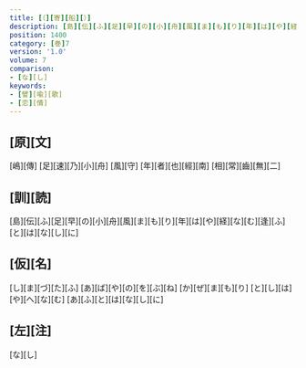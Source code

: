 ```yaml
---
title: [（][寄][船][）]
description: [島][伝][ふ][足][早][の][小][舟][風][ま][も][り][年][は][や][経][な][む][逢][ふ][と][は][な][し][に]
position: 1400
category: [巻]7
version: '1.0'
volume: 7
comparison:
- [な][し]
keywords:
- [譬][喩][歌]
- [恋][情]
---
```


## [原][文]

[嶋][傳] [足][速][乃][小][舟] [風][守] [年][者][也][經][南] [相][常][齒][無][二]

## [訓][読]

[島][伝][ふ][足][早][の][小][舟][風][ま][も][り][年][は][や][経][な][む][逢][ふ][と][は][な][し][に]

## [仮][名]

[し][ま][づ][た][ふ] [あ][ば][や][の][を][ぶ][ね] [か][ぜ][ま][も][り] [と][し][は][や][へ][な][む] [あ][ふ][と][は][な][し][に]

## [左][注]

[な][し]
